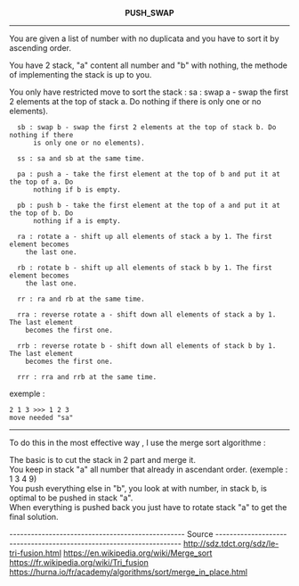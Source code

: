 **<p align="center">PUSH_SWAP<p/>**
<hr/>
You are given a list of number with no duplicata and you have to sort it by ascending order.

You have 2 stack, "a" content all number and "b" with nothing, the methode of implementing the stack is up to you. 

You only have restricted move to sort the stack :
      sa : swap a - swap the first 2 elements at the top of stack a. Do nothing if there
          is only one or no elements).
          
      sb : swap b - swap the first 2 elements at the top of stack b. Do nothing if there
          is only one or no elements).
          
      ss : sa and sb at the same time.
      
      pa : push a - take the first element at the top of b and put it at the top of a. Do
          nothing if b is empty.
          
      pb : push b - take the first element at the top of a and put it at the top of b. Do
          nothing if a is empty.
          
      ra : rotate a - shift up all elements of stack a by 1. The first element becomes
        the last one.
        
      rb : rotate b - shift up all elements of stack b by 1. The first element becomes
        the last one.
        
      rr : ra and rb at the same time.
      
      rra : reverse rotate a - shift down all elements of stack a by 1. The last element
        becomes the first one.
        
      rrb : reverse rotate b - shift down all elements of stack b by 1. The last element
        becomes the first one.
        
      rrr : rra and rrb at the same time.

exemple : 
    
    2 1 3 >>> 1 2 3 
    move needed "sa" 
-----------------------------------------------------------------------------------------------------------------------------

To do this in the most effective way , I use the merge sort algorithme : 

The basic is to cut the stack in 2 part and merge it.<br/>
You keep in stack "a" all number that already in ascendant order. (exemple : 1 3 4 9)<br/>
You push everything else in "b", you look at with number, in stack b, is optimal to be pushed in stack "a".<br/>
When everything is pushed back you just have to rotate stack "a" to get the final solution.<br/>

------------------------------------------------- Source --------------------------------------------------------------------
http://sdz.tdct.org/sdz/le-tri-fusion.html
https://en.wikipedia.org/wiki/Merge_sort
https://fr.wikipedia.org/wiki/Tri_fusion
https://hurna.io/fr/academy/algorithms/sort/merge_in_place.html
